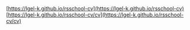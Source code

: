 [https://Igel-k.github.io/rsschool-cv](https://Igel-k.github.io/rsschool-cv)
[https://Igel-k.github.io/rsschool-cv/cv](https://Igel-k.github.io/rsschool-cv/cv)